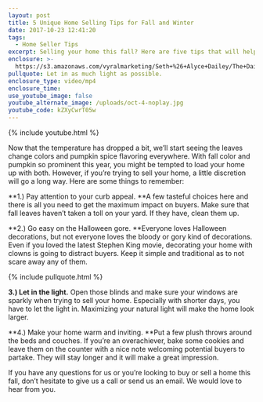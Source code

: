 ```yaml
---
layout: post
title: 5 Unique Home Selling Tips for Fall and Winter
date: 2017-10-23 12:41:20
tags:
  - Home Seller Tips
excerpt: Selling your home this fall? Here are five tips that will help.
enclosure: >-
  https://s3.amazonaws.com/vyralmarketing/Seth+%26+Alyce+Dailey/The+Dailey+Group-+5+Unique+Home+Selling+Tips+for+Fall+and+Winter.mp4
pullquote: Let in as much light as possible.
enclosure_type: video/mp4
enclosure_time:
use_youtube_image: false
youtube_alternate_image: /uploads/oct-4-noplay.jpg
youtube_code: kZXyCwrT05w
---
```



{% include youtube.html %}

Now that the temperature has dropped a bit, we’ll start seeing the leaves change colors and pumpkin spice flavoring everywhere. With fall color and pumpkin so prominent this year, you might be tempted to load your home up with both. However, if you’re trying to sell your home, a little discretion will go a long way. Here are some things to remember:

**1.) Pay attention to your curb appeal.&nbsp;**A few tasteful choices here and there is all you need to get the maximum impact on buyers. Make sure that fall leaves haven’t taken a toll on your yard. If they have, clean them up.

**2.) Go easy on the Halloween gore.&nbsp;**Everyone loves Halloween decorations, but not everyone loves the bloody or gory kind of decorations. Even if you loved the latest Stephen King movie, decorating your home with clowns is going to distract buyers. Keep it simple and traditional as to not scare away any of them.

{% include pullquote.html %}

**3.) Let in the light.** Open those blinds and make sure your windows are sparkly when trying to sell your home. Especially with shorter days, you have to let the light in. Maximizing your natural light will make the home look larger.

**4.) Make your home warm and inviting.&nbsp;**Put a few plush throws around the beds and couches. If you’re an overachiever, bake some cookies and leave them on the counter with a nice note welcoming potential buyers to partake. They will stay longer and it will make a great impression. &nbsp;

If you have any questions for us or you’re looking to buy or sell a home this fall, don’t hesitate to give us a call or send us an email. We would love to hear from you.